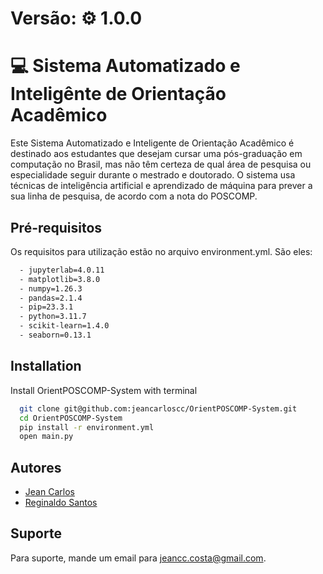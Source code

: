 # Versão: :gear: 1.0.0
# :computer: Sistema Automatizado e Inteligênte de Orientação Acadêmico 

Este Sistema Automatizado e Inteligente de Orientação Acadêmico é destinado aos estudantes que desejam cursar uma pós-graduação em computação no Brasil, mas não têm certeza de qual área de pesquisa ou especialidade seguir durante o mestrado e doutorado. O sistema usa técnicas de inteligência artificial e aprendizado de máquina para prever a sua linha de pesquisa, de acordo com a nota do POSCOMP.

## Pré-requisitos

Os requisitos para utilização estão no arquivo environment.yml. São eles:

```bash
  - jupyterlab=4.0.11
  - matplotlib=3.8.0
  - numpy=1.26.3
  - pandas=2.1.4
  - pip=23.3.1
  - python=3.11.7
  - scikit-learn=1.4.0
  - seaborn=0.13.1
```

## Installation

Install OrientPOSCOMP-System with terminal

```bash
  git clone git@github.com:jeancarloscc/OrientPOSCOMP-System.git
  cd OrientPOSCOMP-System
  pip install -r environment.yml
  open main.py
```
    
## Autores

- [Jean Carlos](http://lattes.cnpq.br/1659693816509187)
- [Reginaldo Santos](https://github.com/regicsf2010)


## Suporte

Para suporte, mande um email para jeancc.costa@gmail.com.


